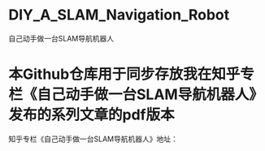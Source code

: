 # DIY_A_SLAM_Navigation_Robot
自己动手做一台SLAM导航机器人

# 本Github仓库用于同步存放我在知乎专栏《自己动手做一台SLAM导航机器人》发布的系列文章的pdf版本
知乎专栏《自己动手做一台SLAM导航机器人》地址：
